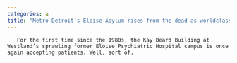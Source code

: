 ```yaml
---
categories: a
title: "Metro Detroit’s Eloise Asylum rises from the dead as worldclass haunted attraction"
---
```


      
      

      
       For the first time since the 1980s, the Kay Beard Building at Westland’s sprawling former Eloise Psychiatric Hospital campus is once again accepting patients. Well, sort of.
    
